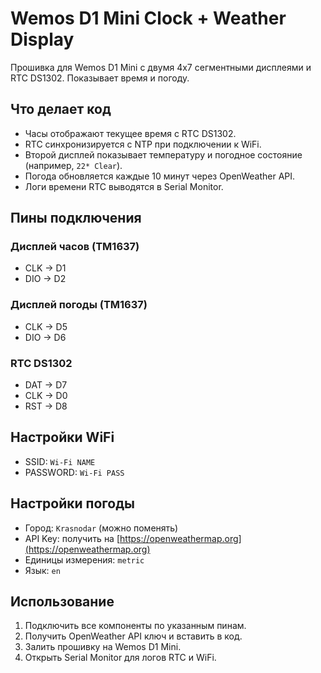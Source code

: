 # Wemos D1 Mini Clock + Weather Display

Прошивка для Wemos D1 Mini с двумя 4x7 сегментными дисплеями и RTC DS1302. Показывает время и погоду.

## Что делает код
- Часы отображают текущее время с RTC DS1302.
- RTC синхронизируется с NTP при подключении к WiFi.
- Второй дисплей показывает температуру и погодное состояние (например, `22* Clear`).
- Погода обновляется каждые 10 минут через OpenWeather API.
- Логи времени RTC выводятся в Serial Monitor.

## Пины подключения

### Дисплей часов (TM1637)
- CLK → D1
- DIO → D2

### Дисплей погоды (TM1637)
- CLK → D5
- DIO → D6

### RTC DS1302
- DAT → D7
- CLK → D0
- RST → D8

## Настройки WiFi
- SSID: `Wi-Fi NAME`
- PASSWORD: `Wi-Fi PASS`

## Настройки погоды
- Город: `Krasnodar` (можно поменять)
- API Key: получить на [https://openweathermap.org](https://openweathermap.org)
- Единицы измерения: `metric`
- Язык: `en`

## Использование
1. Подключить все компоненты по указанным пинам.
2. Получить OpenWeather API ключ и вставить в код.
3. Залить прошивку на Wemos D1 Mini.
4. Открыть Serial Monitor для логов RTC и WiFi.

